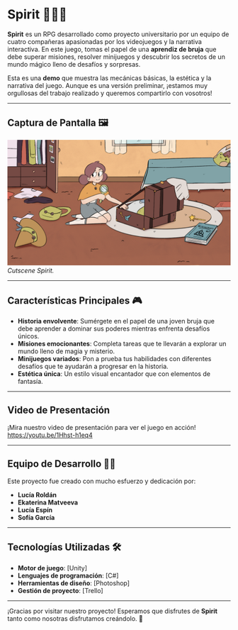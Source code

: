 # Spirit 🧙‍♀️✨

**Spirit** es un RPG desarrollado como proyecto universitario por un equipo de cuatro compañeras apasionadas por los videojuegos y la narrativa interactiva. En este juego, tomas el papel de una **aprendiz de bruja** que debe superar misiones, resolver minijuegos y descubrir los secretos de un mundo mágico lleno de desafíos y sorpresas.

Esta es una **demo** que muestra las mecánicas básicas, la estética y la narrativa del juego. Aunque es una versión preliminar, ¡estamos muy orgullosas del trabajo realizado y queremos compartirlo con vosotros!

---

## Captura de Pantalla 🖼️
![Captura 1](resources/Escena3.png)  
*Cutscene Spirit.*  

---

## Características Principales 🎮

- **Historia envolvente**: Sumérgete en el papel de una joven bruja que debe aprender a dominar sus poderes mientras enfrenta desafíos únicos.
- **Misiones emocionantes**: Completa tareas que te llevarán a explorar un mundo lleno de magia y misterio.
- **Minijuegos variados**: Pon a prueba tus habilidades con diferentes desafíos que te ayudarán a progresar en la historia.
- **Estética única**: Un estilo visual encantador que con elementos de fantasía.

---

## Video de Presentación 

¡Mira nuestro video de presentación para ver el juego en acción!  
https://youtu.be/1Hhst-h1eq4

---

## Equipo de Desarrollo 👩‍💻

Este proyecto fue creado con mucho esfuerzo y dedicación por:

- **Lucía Roldán**  
- **Ekaterina Matveeva** 
- **Lucía Espín** 
- **Sofía García** 

---

## Tecnologías Utilizadas 🛠️

- **Motor de juego**: [Unity]  
- **Lenguajes de programación**: [C#]  
- **Herramientas de diseño**: [Photoshop]  
- **Gestión de proyecto**: [Trello]  

---

¡Gracias por visitar nuestro proyecto! Esperamos que disfrutes de **Spirit** tanto como nosotras disfrutamos creándolo. 🌟  

